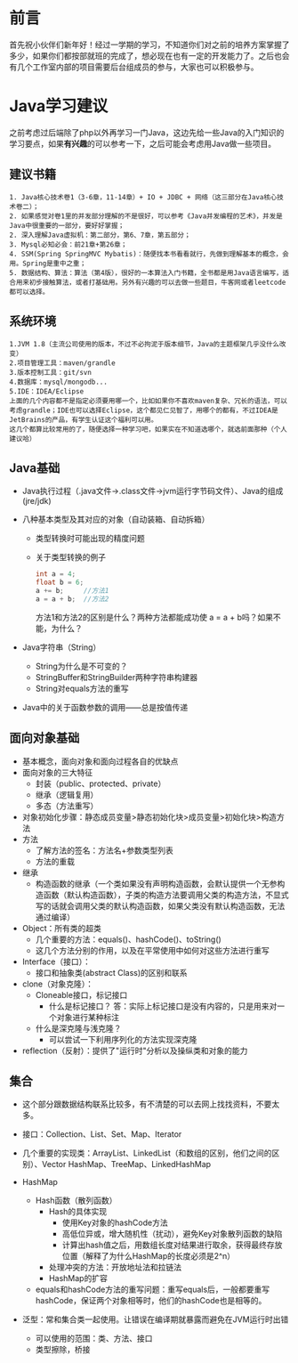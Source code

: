 # 前言

首先祝小伙伴们新年好！经过一学期的学习，不知道你们对之前的培养方案掌握了多少，如果你们都按部就班的完成了，想必现在也有一定的开发能力了。之后也会有几个工作室内部的项目需要后台组成员的参与，大家也可以积极参与。

# Java学习建议

之前考虑过后端除了php以外再学习一门Java，这边先给一些Java的入门知识的学习要点，如果**有兴趣**的可以参考一下，之后可能会考虑用Java做一些项目。

## 建议书籍

    1. Java核心技术卷1（3-6章，11-14章）+ IO + JDBC + 网络（这三部分在Java核心技术卷二）；
    2. 如果感觉对卷1里的并发部分理解的不是很好，可以参考《Java并发编程的艺术》，并发是Java中很重要的一部分，要好好掌握；
    2. 深入理解Java虚拟机：第二部分，第6、7章，第五部分；
    3. Mysql必知必会：前21章+第26章；
    4. SSM(Spring SpringMVC Mybatis)：随便找本书看看就行，先做到理解基本的概念，会用。Spring是重中之重；
    5. 数据结构、算法：算法（第4版），很好的一本算法入门书籍，全书都是用Java语言编写，适合用来初步接触算法，或者打基础用。另外有兴趣的可以去做一些题目，牛客网或者leetcode都可以选择。
## 系统环境

```
1.JVM 1.8（主流公司使用的版本，不过不必拘泥于版本细节，Java的主题框架几乎没什么改变）
2.项目管理工具：maven/grandle
3.版本控制工具：git/svn
4.数据库：mysql/mongodb...
5.IDE：IDEA/Eclipse
上面的几个内容都不是指定必须要用哪一个，比如如果你不喜欢maven复杂、冗长的语法，可以考虑grandle；IDE也可以选择Eclipse，这个都见仁见智了，用哪个的都有，不过IDEA是JetBrains的产品，有学生认证这个福利可以用。
这几个都算比较常用的了，随便选择一种学习吧，如果实在不知道选哪个，就选前面那种（个人建议哈）
```

## Java基础

- Java执行过程（.java文件->.class文件->jvm运行字节码文件）、Java的组成(jre/jdk)

- 八种基本类型及其对应的对象（自动装箱、自动拆箱）

  - 类型转换时可能出现的精度问题

  - 关于类型转换的例子

    ```java
    int a = 4;
    float b = 6;
    a += b;		//方法1
    a = a + b;	//方法2
    ```

    方法1和方法2的区别是什么？两种方法都能成功使 a = a + b吗？如果不能，为什么？

- Java字符串（String）

  - String为什么是不可变的？
  - StringBuffer和StringBuilder两种字符串构建器
  - String对equals方法的重写

- Java中的关于函数参数的调用——总是按值传递

## 面向对象基础

- 基本概念，面向对象和面向过程各自的优缺点
- 面向对象的三大特征
  - 封装（public、protected、private）
  - 继承（逻辑复用）
  - 多态（方法重写）
- 对象初始化步骤：静态成员变量>静态初始化块>成员变量>初始化块>构造方法
- 方法
  - 了解方法的签名：方法名+参数类型列表
  - 方法的重载
- 继承
  - 构造函数的继承（一个类如果没有声明构造函数，会默认提供一个无参构造函数（默认构造函数），子类的构造方法要调用父类的构造方法，不显式写的话就会调用父类的默认构造函数，如果父类没有默认构造函数，无法通过编译）
- Object：所有类的超类
  - 几个重要的方法：equals()、hashCode()、toString()
  - 这几个方法分别的作用，以及在平常使用中如何对这些方法进行重写
- Interface（接口）：
  - 接口和抽象类(abstract Class)的区别和联系
- clone（对象克隆）：
  - Cloneable接口，标记接口
    - 什么是标记接口？ 答：实际上标记接口是没有内容的，只是用来对一个对象进行某种标注
  - 什么是深克隆与浅克隆？
    - 可以尝试一下利用序列化的方法实现深克隆
- reflection（反射）：提供了"运行时"分析以及操纵类和对象的能力

## 集合

- 这个部分跟数据结构联系比较多，有不清楚的可以去网上找找资料，不要太多。

- 接口：Collection、List、Set、Map、Iterator
- 几个重要的实现类：ArrayList、LinkedList（和数组的区别，他们之间的区别）、Vector
  HashMap、TreeMap、LinkedHashMap
- HashMap
  - Hash函数（散列函数）
    - Hash的具体实现
      - 使用Key对象的hashCode方法
      - 高低位异或，增大随机性（扰动），避免Key对象散列函数的缺陷
      - 计算出hash值之后，用数组长度对结果进行取余，获得最终存放位置（解释了为什么HashMap的长度必须是2^n）
    - 处理冲突的方法：开放地址法和拉链法
    - HashMap的扩容
  - equals和hashCode方法的重写问题：重写equals后，一般都要重写hashCode，保证两个对象相等时，他们的hashCode也是相等的。
- 泛型：常和集合类一起使用。让错误在编译期就暴露而避免在JVM运行时出错
  - 可以使用的范围：类、方法、接口
  - 类型擦除，桥接


